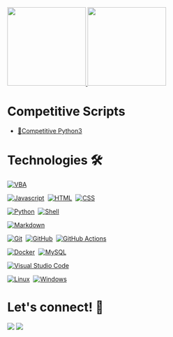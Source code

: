 
<div align="left">
    <a href="https://calendly.com/joaovictorcardoso/30min">
        <img height="180em" src="http://github-readme-stats-jvcss.vercel.app/api?username=jvcss&show_icons=true&theme=gotham&count_private=true&include_all_commits=true"/>
        <img height="180em" src="https://github-readme-stats.vercel.app/api/top-langs/?username=jvcss&layout=compact&langs_count=6&theme=gotham&hide=VBA,HTML,TeX"/>
    </a>
</div>

<h1> Competitive Scripts</h1>

- [📜Competitive Python3](https://github.com/jvcss/jvcss/tree/main/competitive_python)

<h1> Technologies 🛠</h1>

[![VBA](https://img.shields.io/badge/-VB-05122A?style=flat&logo=latex&logoColor=white)](https://github.com/jvcss/automation)&nbsp;

[![Javascript](https://img.shields.io/badge/-Javascript-05122A?style=flat&logo=javascript)](https://github.com/jvcss/netflix)&nbsp;
[![HTML](https://img.shields.io/badge/-HTML-05122A?style=flat&logo=html5)](https://github.com/jvcss/github-slideshow)&nbsp;
[![CSS](https://img.shields.io/badge/-CSS-05122A?style=flat&logo=CSS3)](https://github.com/jvcss/jvcss/netflix)&nbsp;

[![Python](https://img.shields.io/badge/-Python-05122A?style=flat&logo=python)](https://github.com/jvcss/jvcss/tree/main/competitive_python)&nbsp;
[![Shell](https://img.shields.io/badge/Shell-05122A?style=flat&logo=gnu-bash&logoColor=white)](https://github.com/jvcss)&nbsp;


[![Markdown](https://img.shields.io/badge/-Markdown-05122A?style=flat&logo=markdown)](https://github.com/jvcss/jvcss/resume-slideshow)&nbsp;


[![Git](https://img.shields.io/badge/-Git-05122A?style=flat&logo=git)](https://github.com/jvcss)&nbsp;
[![GitHub](https://img.shields.io/badge/-GitHub-05122A?style=flat&logo=github)](https://github.com/jvcss)&nbsp;
[![GitHub Actions](https://img.shields.io/badge/GitHub%20Actions%20-05122A?style=flat&logo=github-actions&logoColor=white)](https://github.com/jvcss/go)&nbsp;

[![Docker](https://img.shields.io/badge/-Docker-05122A?style=flat&logo=docker)](https://github.com/jvcss/GoDocker)&nbsp;
[![MySQL](https://img.shields.io/badge/-MySQL-05122A?style=flat&logo=mysql&logoColor=white)](https://github.com/jvcss/App_Node_CRUD)&nbsp;

[![Visual Studio Code](https://img.shields.io/badge/-Visual%20Studio%20Code-05122A?style=flat&logo=visual-studio-code&logoColor=007ACC)](https://github.com/jvcss)&nbsp;

[![Linux](https://img.shields.io/badge/-Linux-05122A?style=flat&logo=linux&logoColor=white)](https://github.com/jvcss)&nbsp;
[![Windows](https://img.shields.io/badge/-Windows-05122A?style=flat&logo=windows&logoColor=white)](https://github.com/jvcss)&nbsp;

<h1> Let's connect! 🎈</h1>

<p align="left">
<a href="https://www.linkedin.com/in/joao-victor-cardoso-a42410111/"><img src="https://img.shields.io/badge/-JVCSS-0077B5?style=flat&logo=Linkedin&logoColor=white"/></a>
<a href="https://twitter.com/jvictorcard"><img src="https://img.shields.io/badge/-@jvictorcard-%231DA1F2?style=flat&logo=twitter&logoColor=white"/></a>
